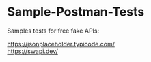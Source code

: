 # Sample-Postman-Tests
Samples tests for free fake APIs:

https://jsonplaceholder.typicode.com/ \
https://swapi.dev/
